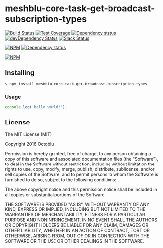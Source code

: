 # meshblu-core-task-get-broadcast-subscription-types

[![Build Status](https://travis-ci.org/octoblu/meshblu-core-task-get-broadcast-subscription-types.svg?branch=master)](https://travis-ci.org/octoblu/meshblu-core-task-get-broadcast-subscription-types)
[![Test Coverage](https://codecov.io/gh/octoblu/meshblu-core-task-get-broadcast-subscription-types/branch/master/graph/badge.svg)](https://codecov.io/gh/octoblu/meshblu-core-task-get-broadcast-subscription-types)
[![Dependency status](http://img.shields.io/david/octoblu/meshblu-core-task-get-broadcast-subscription-types.svg?style=flat)](https://david-dm.org/octoblu/meshblu-core-task-get-broadcast-subscription-types)
[![devDependency Status](http://img.shields.io/david/dev/octoblu/meshblu-core-task-get-broadcast-subscription-types.svg?style=flat)](https://david-dm.org/octoblu/meshblu-core-task-get-broadcast-subscription-types#info=devDependencies)
[![Slack Status](http://community-slack.octoblu.com/badge.svg)](http://community-slack.octoblu.com)

[![NPM](https://nodei.co/npm/meshblu-core-task-get-broadcast-subscription-types.svg?style=flat)](https://npmjs.org/package/meshblu-core-task-get-broadcast-subscription-types)
[![Dependency status](http://img.shields.io/david/octoblu/meshblu-core-task-get-broadcast-subscription-types.svg?style=flat)](https://david-dm.org/octoblu/meshblu-core-task-get-broadcast-subscription-types)

[![NPM](https://nodei.co/npm/meshblu-core-task-get-broadcast-subscription-types.svg?style=flat)](https://npmjs.org/package/meshblu-core-task-get-broadcast-subscription-types)

## Installing

```bash
$ npm install meshblu-core-task-get-broadcast-subscription-types
```

### Usage

```javascript
console.log('hello world!');
```

## License

The MIT License (MIT)

Copyright 2016 Octoblu

Permission is hereby granted, free of charge, to any person obtaining a copy
of this software and associated documentation files (the "Software"), to deal
in the Software without restriction, including without limitation the rights
to use, copy, modify, merge, publish, distribute, sublicense, and/or sell
copies of the Software, and to permit persons to whom the Software is
furnished to do so, subject to the following conditions:

The above copyright notice and this permission notice shall be included in all
copies or substantial portions of the Software.

THE SOFTWARE IS PROVIDED "AS IS", WITHOUT WARRANTY OF ANY KIND, EXPRESS OR
IMPLIED, INCLUDING BUT NOT LIMITED TO THE WARRANTIES OF MERCHANTABILITY,
FITNESS FOR A PARTICULAR PURPOSE AND NONINFRINGEMENT. IN NO EVENT SHALL THE
AUTHORS OR COPYRIGHT HOLDERS BE LIABLE FOR ANY CLAIM, DAMAGES OR OTHER
LIABILITY, WHETHER IN AN ACTION OF CONTRACT, TORT OR OTHERWISE, ARISING FROM,
OUT OF OR IN CONNECTION WITH THE SOFTWARE OR THE USE OR OTHER DEALINGS IN THE
SOFTWARE.
